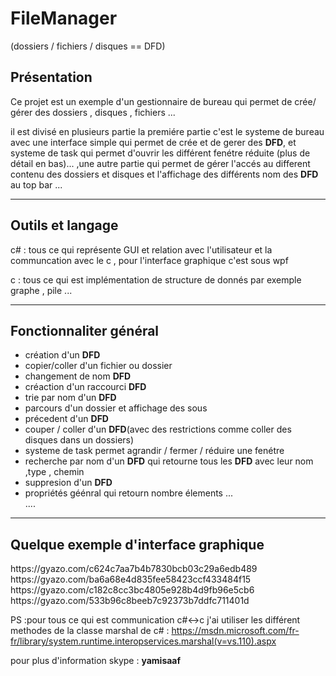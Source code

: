 
<h1>FileManager</h1>
(dossiers / fichiers / disques == DFD)
<h2>Présentation</h2>
<p>Ce projet est un exemple  d'un gestionnaire de bureau qui permet de crée/ gérer des dossiers , disques , fichiers ... </p>
<p>il est divisé en plusieurs partie la premiére partie c'est le systeme de bureau avec une interface simple qui permet de crée et de gerer des <strong>DFD</strong>,  et systeme de task qui permet d'ouvrir les différent fenétre réduite (plus de détail en bas)... ,une autre partie qui permet de gérer l'accés au different contenu des dossiers et disques et l'affichage des différents nom des <strong>DFD</strong></li> au top bar ... </p>
 <hr/>
<h2>Outils et langage</h2>
<p>c# : tous ce qui représente GUI et relation avec l'utilisateur et la communcation avec le c , pour l'interface graphique c'est sous wpf</p>

<p>c : tous ce qui est implémentation de structure de donnés par exemple graphe , pile ... </p>
 <hr/>
<h2>Fonctionnaliter général</h2>

<ul>
  <li>création d'un <strong>DFD</strong></li>
  <li>copier/coller d'un fichier ou dossier </li>
  <li>changement de nom <strong>DFD</strong></li>
  <li>créaction d'un raccourci <strong>DFD</strong></li>
  <li>trie par nom d'un <strong>DFD</strong></li>
  <li>parcours d'un dossier et affichage des sous</li>
  <li>précedent d'un <strong>DFD</strong></li>
  <li>couper / coller d'un <strong>DFD</strong>(avec des restrictions comme coller des disques dans un dossiers)</li>
  <li>systeme de task permet agrandir  / fermer / réduire une fenétre</li>
  <li>recherche par nom d'un <strong>DFD</strong> qui retourne tous les <strong>DFD</strong> avec leur nom ,type , chemin</li>
  <li>suppresion d'un <strong>DFD</strong></li> 
  <li>propriétés géénral qui retourn nombre élements ... </li>
  ....
 </ul>
 <hr/>
 <h2>Quelque exemple d'interface graphique </h2>
https://gyazo.com/c624c7aa7b4b7830bcb03c29a6edb489 <br/>
https://gyazo.com/ba6a68e4d835fee58423ccf433484f15 <br/>
https://gyazo.com/c182c8cc3bc4805e928b4d9fb96e5cb6 <br/> 
 https://gyazo.com/533b96c8beeb7c92373b7ddfc711401d <br/>
 
PS :pour tous ce qui est communication c#<->c j'ai utiliser les différent methodes de la classe marshal de c# : https://msdn.microsoft.com/fr-fr/library/system.runtime.interopservices.marshal(v=vs.110).aspx <br/>
 
 pour plus d'information skype : <b>yamisaaf</b>
 
 
